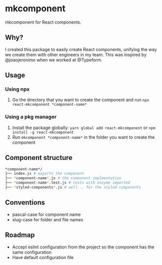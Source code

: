 # mkcomponent
mkcomponent for React components.

## Why?

I created this package to easily create React components, unifying the way we create them with other engineers in my team. This was inspired by @joaojeronimo when we worked at @Typeform.

## Usage

### Using npx
1. Go the directory that you want to create the component and run `npx react-mkcomponent *component-name*`

### Using a pkg manager
1. Install the package globally: `yarn global add react-mkcomponent` or `npm install -g react-mkcomponent`
2. Run `mkcomponent *component-name*` in the folder you want to create the component

## Component structure
``` bash
*component-name*/
├── index.js # exports the component
├── *component-name*.js # the component implmentation
├── *component-name*.test.js # tests with enzyme imported
├── *styled-components*.js # well... for the styled components
```

## Conventions
- pascal-case for component name
- slug-case for folder and file names

## Roadmap
- Accept eslint configuration from the project so the component has the same configuration
- Have default configuration file

